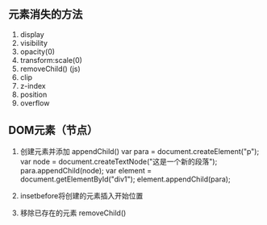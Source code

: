 ## 元素消失的方法
1. display
2. visibility
3. opacity(0)
4. transform:scale(0)
5. removeChild() (js)
6. clip
7. z-index
8. position
9. overflow

## DOM元素（节点）

1. 创建元素并添加 appendChild()
    var para = document.createElement("p");
    var node = document.createTextNode("这是一个新的段落");
    para.appendChild(node);
    var element = document.getElementById("div1");
    element.appendChild(para);

2. insetbefore将创建的元素插入开始位置

3. 移除已存在的元素 removeChild()

##